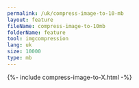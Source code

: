 ```yaml
---
permalink: /uk/compress-image-to-10-mb
layout: feature
fileName: compress-image-to-10mb
folderName: feature
tool: imgcompression
lang: uk
size: 10000
type: mb
---
```


{%- include compress-image-to-X.html -%}
